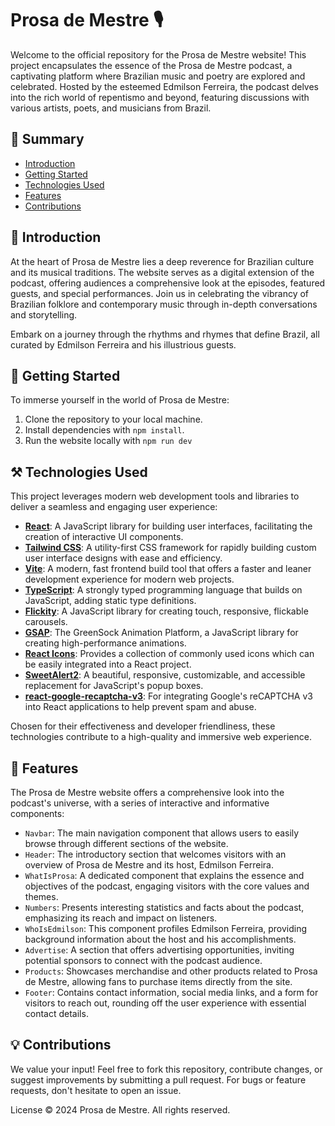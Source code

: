 # Prosa de Mestre 🎙️

Welcome to the official repository for the Prosa de Mestre website! This project encapsulates the essence of the Prosa de Mestre podcast, a captivating platform where Brazilian music and poetry are explored and celebrated. Hosted by the esteemed Edmilson Ferreira, the podcast delves into the rich world of repentismo and beyond, featuring discussions with various artists, poets, and musicians from Brazil.

## 📌 Summary

- [Introduction](#introduction)
- [Getting Started](#getting-started)
- [Technologies Used](#getting-started)
- [Features](#features)
- [Contributions](#contributions)

## 📖 Introduction

At the heart of Prosa de Mestre lies a deep reverence for Brazilian culture and its musical traditions. The website serves as a digital extension of the podcast, offering audiences a comprehensive look at the episodes, featured guests, and special performances. Join us in celebrating the vibrancy of Brazilian folklore and contemporary music through in-depth conversations and storytelling.

Embark on a journey through the rhythms and rhymes that define Brazil, all curated by Edmilson Ferreira and his illustrious guests.

## 🚀 Getting Started

To immerse yourself in the world of Prosa de Mestre:

1. Clone the repository to your local machine.
2. Install dependencies with `npm install`.
3. Run the website locally with `npm run dev`

## ⚒️ Technologies Used

This project leverages modern web development tools and libraries to deliver a seamless and engaging user experience:

- **[React](https://reactjs.org/)**: A JavaScript library for building user interfaces, facilitating the creation of interactive UI components.
- **[Tailwind CSS](https://tailwindcss.com/)**: A utility-first CSS framework for rapidly building custom user interface designs with ease and efficiency.
- **[Vite](https://vitejs.dev/)**: A modern, fast frontend build tool that offers a faster and leaner development experience for modern web projects.
- **[TypeScript](https://www.typescriptlang.org/)**: A strongly typed programming language that builds on JavaScript, adding static type definitions.
- **[Flickity](https://flickity.metafizzy.co/)**: A JavaScript library for creating touch, responsive, flickable carousels.
- **[GSAP](https://greensock.com/gsap/)**: The GreenSock Animation Platform, a JavaScript library for creating high-performance animations.
- **[React Icons](https://react-icons.github.io/react-icons/)**: Provides a collection of commonly used icons which can be easily integrated into a React project.
- **[SweetAlert2](https://sweetalert2.github.io/)**: A beautiful, responsive, customizable, and accessible replacement for JavaScript's popup boxes.
- **[react-google-recaptcha-v3](https://www.npmjs.com/package/react-google-recaptcha-v3)**: For integrating Google's reCAPTCHA v3 into React applications to help prevent spam and abuse.

Chosen for their effectiveness and developer friendliness, these technologies contribute to a high-quality and immersive web experience.

## 📂 Features

The Prosa de Mestre website offers a comprehensive look into the podcast's universe, with a series of interactive and informative components:

- `Navbar`: The main navigation component that allows users to easily browse through different sections of the website.
- `Header`: The introductory section that welcomes visitors with an overview of Prosa de Mestre and its host, Edmilson Ferreira.
- `WhatIsProsa`: A dedicated component that explains the essence and objectives of the podcast, engaging visitors with the core values and themes.
- `Numbers`: Presents interesting statistics and facts about the podcast, emphasizing its reach and impact on listeners.
- `WhoIsEdmilson`: This component profiles Edmilson Ferreira, providing background information about the host and his accomplishments.
- `Advertise`: A section that offers advertising opportunities, inviting potential sponsors to connect with the podcast audience.
- `Products`: Showcases merchandise and other products related to Prosa de Mestre, allowing fans to purchase items directly from the site.
- `Footer`: Contains contact information, social media links, and a form for visitors to reach out, rounding off the user experience with essential contact details.

## 💡 Contributions

We value your input! Feel free to fork this repository, contribute changes, or suggest improvements by submitting a pull request. For bugs or feature requests, don't hesitate to open an issue.

License
© 2024 Prosa de Mestre. All rights reserved.
